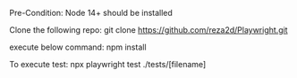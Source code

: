 Pre-Condition:
Node 14+ should be installed

Clone the following repo:
git clone https://github.com/reza2d/Playwright.git

execute below command:
npm install

To execute test:
npx playwright test ./tests/[filename]
